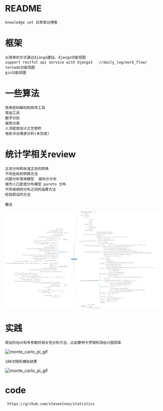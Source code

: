 # README
    knowledge set 日常笔记博客


# 框架
    以简单的方式通过django建站，django功能视图
    support restful api service with django3   //daily_log/work_flow/
    tornado功能视图
    gin功能视图


# 一些算法
    简单密码解码和排序工具
    爬虫工具
    数字识别
    猫狗分类
    人流密度估计之空卷积
    电影评论情感分析(未完成)

    
# 统计学相关review
    正态分布和标准正态的转换
    不同坐标的转换方法
    问题分析常用模型  威布尔分布
    城市人口密度分布模型 pareto 分布
    不同或相同分布之间的运算方法
    检验假设的方法
    
    概览
   ![info_statistics](./DiscriPng/info-statistics.svg)   
   
# 实践    

    假设的估计和多参数的相关性分析方法，比如蒙特卡罗随机场估计圆周率
   ![monte_carlo_pi_gif](./DiscriPng/Monte_Carlo_Pi_30K.gif)
   
    100次随机模拟结果
   ![monte_carlo_pi_gif](./DiscriPng/2019-09-08_carlo.gif)
   
# code 
     https://github.com/stevenlnno/statistics
 
